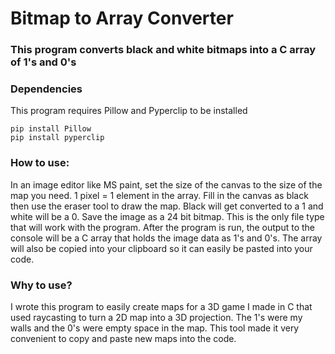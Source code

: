 # Bitmap to Array Converter

### This program converts black and white bitmaps into a C array of 1's and 0's

### Dependencies
This program requires Pillow and Pyperclip to be installed

```
pip install Pillow
pip install pyperclip
```

### How to use:

In an image editor like MS paint, set the size of the canvas to the size of the map you need. 1 pixel = 1 element in the array.
Fill in the canvas as black then use the eraser tool to draw the map. Black will get converted to a 1 and white will be a 0. 
Save the image as a 24 bit bitmap. This is the only file type that will work with the program. After the program is run,
the output to the console will be a C array that holds the image data as 1's and 0's. The array will also be copied into your
clipboard so it can easily be pasted into your code.

### Why to use?

I wrote this program to easily create maps for a 3D game I made in C that used raycasting to turn a 2D map into a 3D projection.
The 1's were my walls and the 0's were empty space in the map. This tool made it very convenient to copy and paste new maps into the code.


